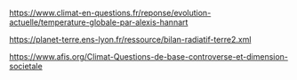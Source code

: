 https://www.climat-en-questions.fr/reponse/evolution-actuelle/temperature-globale-par-alexis-hannart

https://planet-terre.ens-lyon.fr/ressource/bilan-radiatif-terre2.xml

https://www.afis.org/Climat-Questions-de-base-controverse-et-dimension-societale
